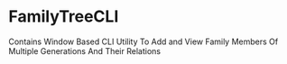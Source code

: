 # FamilyTreeCLI
Contains Window Based CLI Utility To Add and View Family Members Of Multiple Generations And Their Relations
